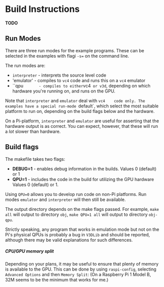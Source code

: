 # Build Instructions

**TODO**

## Run Modes

There are three run modes for the example programs.
These can be selected in the examples with flagi `-s=` on the command line.

The run modes are:

- `interpreter` - interprets the source level code
- 'emulator'    - compiles to `vc4` code and runs this on a `vc4` emulator
- ``qpu`        - compiles to either `vc4` or v3d`, depending on which hardware you're running on,
                  and runs on the GPU.

Note that `interpreter` and `emulator` deal with `vc4	 code only.
The examples have a special run-mode `default`, which select the most suitable platform to run on,
depending on the build flags below and the hardware.

On a Pi-platform, `interpreter` and `emulator` are useful for asserting that the hardware output
is as correct. You can expect, however, that these will run a *lot* slower than hardware.


## Build flags

The makefile takes two flags:

- **DEBUG=1**  - enables debug information in the builds.
                 Values 0 (default) or 1
- **QPU=1**    - includes the code in the build for utilizing the GPU hardware
                 Values 0 (default) or 1.

Using `QPU=0` allows you to develop run code on non-Pi platforms.
Run modes `emulator` and `interpreter` will then still be available.

The output directory
depends on the make flags passed.  For example, `make all` will output to directory
`obj`, `make QPU=1 all` will output to directory `obj-qpu`.

Strictly speaking, any program that works in emulation mode but not on
the Pi's physical QPUs is probably a bug in `V3DLib` and should be
reported, although there may be valid explanations for such
differences.


##### CPU/GPU memory split

Depending on your plans, it may be useful to ensure that plenty of
memory is available to the GPU.  This can be done by using
`raspi-config`, selecting `Advanced Options` and then `Memory Split`:
(On a Raspberry Pi 1 Model B, 32M seems to be the minimum that works
for me.)
